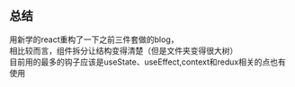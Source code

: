## 总结

用新学的react重构了一下之前三件套做的blog，  
相比较而言，组件拆分让结构变得清楚（但是文件夹变得很大树）  
目前用的最多的钩子应该是useState、useEffect,context和redux相关的点也有使用